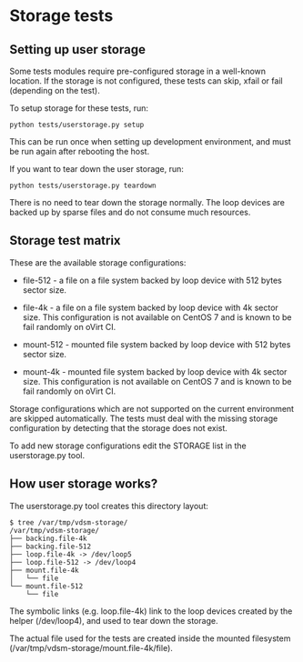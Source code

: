 # Storage tests


## Setting up user storage

Some tests modules require pre-configured storage in a well-known
location. If the storage is not configured, these tests can skip, xfail
or fail (depending on the test).

To setup storage for these tests, run:

    python tests/userstorage.py setup

This can be run once when setting up development environment, and must
be run again after rebooting the host.

If you want to tear down the user storage, run:

    python tests/userstorage.py teardown

There is no need to tear down the storage normally. The loop devices are
backed up by sparse files and do not consume much resources.


## Storage test matrix

These are the available storage configurations:

- file-512 - a file on a file system backed by loop device with 512
  bytes sector size.

- file-4k - a file on a file system backed by loop device with 4k sector
  size. This configuration is not available on CentOS 7 and is known to
  be fail randomly on oVirt CI.

- mount-512 - mounted file system backed by loop device with 512 bytes
  sector size.

- mount-4k - mounted file system backed by loop device with 4k sector
  size.  This configuration is not available on CentOS 7 and is known to
  be fail randomly on oVirt CI.

Storage configurations which are not supported on the current
environment are skipped automatically. The tests must deal with the
missing storage configuration by detecting that the storage does not
exist.

To add new storage configurations edit the STORAGE list in the
userstorage.py tool.


## How user storage works?

The userstorage.py tool creates this directory layout:

```
$ tree /var/tmp/vdsm-storage/
/var/tmp/vdsm-storage/
├── backing.file-4k
├── backing.file-512
├── loop.file-4k -> /dev/loop5
├── loop.file-512 -> /dev/loop4
├── mount.file-4k
│   └── file
└── mount.file-512
    └── file
```

The symbolic links (e.g. loop.file-4k) link to the loop devices created
by the helper (/dev/loop4), and used to tear down the storage.

The actual file used for the tests are created inside the mounted
filesystem (/var/tmp/vdsm-storage/mount.file-4k/file).
